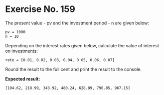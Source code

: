 # Exercise No. 159

The present value - pv and the investment period - n are given below:


    pv = 1000
    n = 10


Depending on the interest rates given below, calculate the value of interest on investments:


    rate = [0.01, 0.02, 0.03, 0.04, 0.05, 0.06, 0.07]


Round the result to the full cent and print the result to the console.


**Expected result:**


    [104.62, 218.99, 343.92, 480.24, 628.89, 790.85, 967.15]